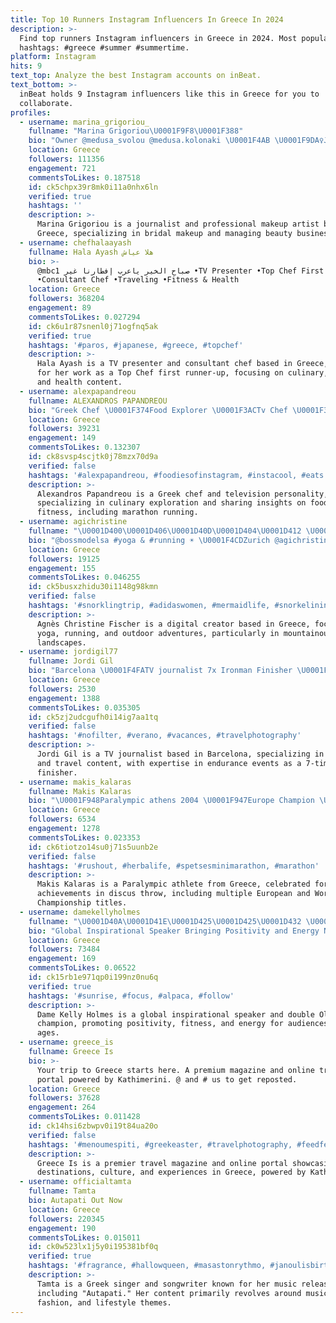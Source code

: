 ```yaml
---
title: Top 10 Runners Instagram Influencers In Greece In 2024
description: >-
  Find top runners Instagram influencers in Greece in 2024. Most popular
  hashtags: #greece #summer #summertime.
platform: Instagram
hits: 9
text_top: Analyze the best Instagram accounts on inBeat.
text_bottom: >-
  inBeat holds 9 Instagram influencers like this in Greece for you to
  collaborate.
profiles:
  - username: marina_grigoriou_
    fullname: "Marina Grigoriou\U0001F9F8\U0001F388"
    bio: "Owner @medusa_svolou @medusa.kolonaki \U0001F4AB \U0001F9DA‍♀️Journalist\U0001F481\U0001F3FB‍♀️\U0001F4DD & Professional MUA\U0001F484Bridal Makeup✨ 1st RUNNER UP MISS HELLAS 2018\U0001F451 •For inquiries dm\U0001F4E9"
    location: Greece
    followers: 111356
    engagement: 721
    commentsToLikes: 0.187518
    id: ck5chpx39r8mk0i11a0nhx6ln
    verified: true
    hashtags: ''
    description: >-
      Marina Grigoriou is a journalist and professional makeup artist based in
      Greece, specializing in bridal makeup and managing beauty businesses.
  - username: chefhalaayash
    fullname: Hala Ayash هلا عياش
    bio: >-
      @mbc1 صباح الخير ياعرب إفطارنا غير •TV Presenter •Top Chef First Runner Up
      •Consultant Chef •Traveling •Fitness & Health
    location: Greece
    followers: 368204
    engagement: 89
    commentsToLikes: 0.027294
    id: ck6u1r87snenl0j71ogfnq5ak
    verified: true
    hashtags: '#paros, #japanese, #greece, #topchef'
    description: >-
      Hala Ayash is a TV presenter and consultant chef based in Greece, known
      for her work as a Top Chef first runner-up, focusing on culinary, travel,
      and health content.
  - username: alexpapandreou
    fullname: ALEXANDROS PAPANDREOU
    bio: "Greek Chef \U0001F374Food Explorer \U0001F3ACTv Chef \U0001F396Marathon runner"
    location: Greece
    followers: 39231
    engagement: 149
    commentsToLikes: 0.132307
    id: ck8svsp4scjtk0j78mzx70d9a
    verified: false
    hashtags: '#alexpapandreou, #foodiesofinstagram, #instacool, #eats'
    description: >-
      Alexandros Papandreou is a Greek chef and television personality,
      specializing in culinary exploration and sharing insights on food and
      fitness, including marathon running.
  - username: agichristine
    fullname: "\U0001D400\U0001D406\U0001D40D\U0001D404\U0001D412 \U0001D402\U0001D407\U0001D411\U0001D408\U0001D412\U0001D413\U0001D408\U0001D40D\U0001D404 \U0001D405\U0001D408\U0001D412\U0001D402\U0001D407\U0001D404\U0001D411"
    bio: "@bossmodelsa #yoga & #running ☀️ \U0001F4CDZurich @agichristine_moves @themixmvmt / #DigitalCreator / @agichristine_creates oh, also love #Mountains \U0001F3D4️\U0001F3D5️"
    location: Greece
    followers: 19125
    engagement: 155
    commentsToLikes: 0.046255
    id: ck5busxzhidu30i1148g98kmn
    verified: false
    hashtags: '#snorklingtrip, #adidaswomen, #mermaidlife, #snorkeliningreece'
    description: >-
      Agnès Christine Fischer is a digital creator based in Greece, focusing on
      yoga, running, and outdoor adventures, particularly in mountainous
      landscapes.
  - username: jordigil77
    fullname: Jordi Gil
    bio: "Barcelona \U0001F4FATV journalist 7x Ironman Finisher \U0001F3CA\U0001F3FD\U0001F6B4\U0001F3FD\U0001F3C3\U0001F3FD Twitter: jordigil77"
    location: Greece
    followers: 2530
    engagement: 1388
    commentsToLikes: 0.035305
    id: ck5zj2udcgufh0i14ig7aa1tq
    verified: false
    hashtags: '#nofilter, #verano, #vacances, #travelphotography'
    description: >-
      Jordi Gil is a TV journalist based in Barcelona, specializing in sports
      and travel content, with expertise in endurance events as a 7-time Ironman
      finisher.
  - username: makis_kalaras
    fullname: Makis Kalaras
    bio: "\U0001F948Paralympic athens 2004 \U0001F947Europe Champion \U0001F947\U0001F949World Champion World + Europe record in discus 3 times in Paralympics #athens2004 #beijing2008 #sochi2014"
    location: Greece
    followers: 6534
    engagement: 1278
    commentsToLikes: 0.023353
    id: ck6tiotzo14su0j71s5uunb2e
    verified: false
    hashtags: '#rushout, #herbalife, #spetsesminimarathon, #marathon'
    description: >-
      Makis Kalaras is a Paralympic athlete from Greece, celebrated for his
      achievements in discus throw, including multiple European and World
      Championship titles.
  - username: damekellyholmes
    fullname: "\U0001D40A\U0001D41E\U0001D425\U0001D425\U0001D432 \U0001D407\U0001D428\U0001D425\U0001D426\U0001D41E\U0001D42C \U0001F601"
    bio: "Global Inspirational Speaker Bringing Positivity and Energy No matter your age! Colonel,Dame, Double Olympic \U0001F947\U0001F947 @militaryinmotion for fitness \U0001F3CB\U0001F3FD‍♂️\U0001F4AA\U0001F3FD"
    location: Greece
    followers: 73484
    engagement: 169
    commentsToLikes: 0.06522
    id: ck15rb1e971qp0i199nz0nu6q
    verified: true
    hashtags: '#sunrise, #focus, #alpaca, #follow'
    description: >-
      Dame Kelly Holmes is a global inspirational speaker and double Olympic
      champion, promoting positivity, fitness, and energy for audiences of all
      ages.
  - username: greece_is
    fullname: Greece Is
    bio: >-
      Your trip to Greece starts here. A premium magazine and online travel
      portal powered by Kathimerini. @ and # us to get reposted.
    location: Greece
    followers: 37628
    engagement: 264
    commentsToLikes: 0.011428
    id: ck14hsi6zbwpv0i19t84ua20o
    verified: false
    hashtags: '#menoumespiti, #greekeaster, #travelphotography, #feedfeed'
    description: >-
      Greece Is is a premier travel magazine and online portal showcasing
      destinations, culture, and experiences in Greece, powered by Kathimerini.
  - username: officialtamta
    fullname: Tamta
    bio: Autapati Out Now
    location: Greece
    followers: 220345
    engagement: 190
    commentsToLikes: 0.015011
    id: ck0w523lx1j5y0i195381bf0q
    verified: true
    hashtags: '#fragrance, #hallowqueen, #masastonrythmo, #janoulisbirthdayparty'
    description: >-
      Tamta is a Greek singer and songwriter known for her music releases,
      including "Autapati." Her content primarily revolves around music,
      fashion, and lifestyle themes.
---
```


